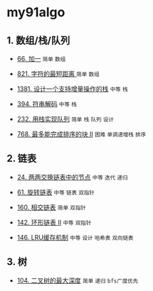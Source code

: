 # my91algo

## 1. 数组/栈/队列

* [66. 加一](https://github.com/sinkhaha/my91algo/blob/master/1_plusOne_66.md) `简单` `数组`

* [821. 字符的最短距离 ](https://github.com/sinkhaha/my91algo/blob/master/2_shortestToChar_821.md) `简单` `数组`

* [1381. 设计一个支持增量操作的栈](https://github.com/sinkhaha/my91algo/blob/master/3_CustomStack_1381.md) `中等` `栈`

* [394. 符串解码](https://github.com/sinkhaha/my91algo/blob/master/4_decodeString_394.md) `中等` `栈`

* [232. 用栈实现队列](https://github.com/sinkhaha/my91algo/blob/master/5_MyQueue_232.md)  `简单` `栈` `队列` `设计`

* [768. 最多能完成排序的块 II](https://github.com/sinkhaha/my91algo/blob/master/6_maxChunksToSorted_768.md) `困难` `单调递增栈` `排序`

## 2. 链表
* [24. 两两交换链表中的节点](https://github.com/sinkhaha/my91algo/blob/master/7_swapPairs_24.md) `中等` `迭代` `递归`

* [61. 旋转链表](https://github.com/sinkhaha/my91algo/blob/master/8_rotateRight_61.md) `中等` `链表` `双指针`

* [160. 相交链表](https://github.com/sinkhaha/my91algo/blob/master/10_getIntersectionNode_106.md) `简单` `双指针`

* [142. 环形链表 II](https://github.com/sinkhaha/my91algo/blob/master/11_detectCycle_142.md) `中等` `双指针`

* [146. LRU缓存机制](https://github.com/sinkhaha/my91algo/blob/master/12_LRUCache_146.md) `中等` `设计` `哈希表` `双向链表`

## 3. 树
* [104. 二叉树的最大深度](https://github.com/sinkhaha/my91algo/blob/master/13_maxDepth_104.md) `简单` `递归` `bfs广度优先`


